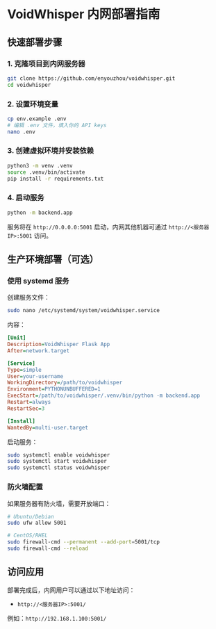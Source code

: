 # VoidWhisper 内网部署指南

## 快速部署步骤

### 1. 克隆项目到内网服务器
```bash
git clone https://github.com/enyouzhou/voidwhisper.git
cd voidwhisper
```

### 2. 设置环境变量
```bash
cp env.example .env
# 编辑 .env 文件，填入你的 API keys
nano .env
```

### 3. 创建虚拟环境并安装依赖
```bash
python3 -m venv .venv
source .venv/bin/activate
pip install -r requirements.txt
```

### 4. 启动服务
```bash
python -m backend.app
```

服务将在 `http://0.0.0.0:5001` 启动，内网其他机器可通过 `http://<服务器IP>:5001` 访问。

## 生产环境部署（可选）

### 使用 systemd 服务
创建服务文件：
```bash
sudo nano /etc/systemd/system/voidwhisper.service
```

内容：
```ini
[Unit]
Description=VoidWhisper Flask App
After=network.target

[Service]
Type=simple
User=your-username
WorkingDirectory=/path/to/voidwhisper
Environment=PYTHONUNBUFFERED=1
ExecStart=/path/to/voidwhisper/.venv/bin/python -m backend.app
Restart=always
RestartSec=3

[Install]
WantedBy=multi-user.target
```

启动服务：
```bash
sudo systemctl enable voidwhisper
sudo systemctl start voidwhisper
sudo systemctl status voidwhisper
```

### 防火墙配置
如果服务器有防火墙，需要开放端口：
```bash
# Ubuntu/Debian
sudo ufw allow 5001

# CentOS/RHEL
sudo firewall-cmd --permanent --add-port=5001/tcp
sudo firewall-cmd --reload
```

## 访问应用

部署完成后，内网用户可以通过以下地址访问：
- `http://<服务器IP>:5001/`

例如：`http://192.168.1.100:5001/` 